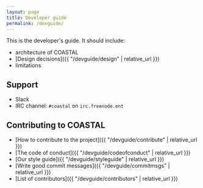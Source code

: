 ```yaml
---
layout: page
title: Developer guide
permalink: /devguide/
---
```


This is the developer's guide.  It should include:

- architecture of COASTAL
- [Design decisions]({{ "/devguide/design" | relative_url }})
- limitations

## Support

- Slack
- IRC channel: `#coastal` on `irc.freenode.ent`

## Contributing to COASTAL

- [How to contribute to the project]({{ "/devguide/contribute" | relative_url }})
- [The code of conduct]({{ "/devguide/codeofconduct" | relative_url }})
- [Our style guide]({{ "/devguide/styleguide" | relative_url }})
- [Write good commit messages]({{ "/devguide/commitmsgs" | relative_url }})
- [List of contributors]({{ "/devguide/contributors" | relative_url }})
